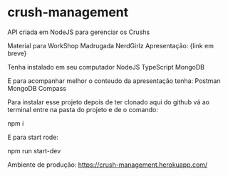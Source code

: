 # crush-management
API criada em NodeJS para gerenciar os Crushs

Material para WorkShop Madrugada NerdGirlz
Apresentação: {link em breve}

Tenha instalado em seu computador
NodeJS
TypeScript
MongoDB

E para acompanhar melhor o conteudo da apresentação tenha:
Postman
MongoDB Compass

Para instalar esse projeto depois de ter clonado aqui do github vá ao terminal entre na pasta do projeto e de o comando: 

npm i

E para start rode:

npm run start-dev

Ambiente de produção: https://crush-management.herokuapp.com/

